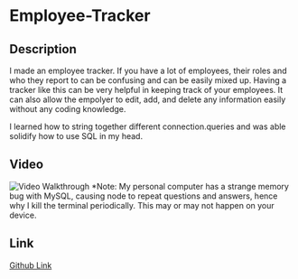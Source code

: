 # Employee-Tracker

## Description
I made an employee tracker. If you have a lot of employees, their roles and who they report to can be confusing and can be easily mixed up. Having a tracker like this can be very helpful in keeping track of your employees. It can also allow the empolyer to edit, add, and delete any information easily without any coding knowledge.

I learned how to string together different connection.queries and was able solidify how to use SQL in my head.

## Video
![Video Walkthrough]()
*Note: My personal computer has a strange memory bug with MySQL, causing node to repeat questions and answers, hence why I kill the terminal periodically. This may or may not happen on your device.

## Link
<a href="https://aurorabrynn.github.io/employee-tracker/">Github Link</a>